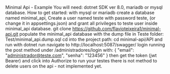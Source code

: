 Minimal Api - Example
You will need: dotnet SDK ver 8.0, mariadb or mysql database.
How to get started: with mysql or mariadb create a database named minimal_api,
Create a user named teste with password teste, (or change it  in appsettings.json)
and grant all privileges to teste user inside minimal_api database.
git clone https://github.com/flavioteixeira1/minimal-api.git
populate the minimal_api database with the dump file in Teste folder: Test/minimal_api.dump.sql
cd into the project path: cd minimal-api/API
and run with dotnet run
navigate to http://localhost:5087/swagger/
login running the post method under /administradores/login with:
{
  "email": "administrador@teste.com",
  "senha": "123456"
}
then get the token (jwt Bearer) and click into Authorize to run your testes
there is not method to delete users on the api - not implemented yet.
